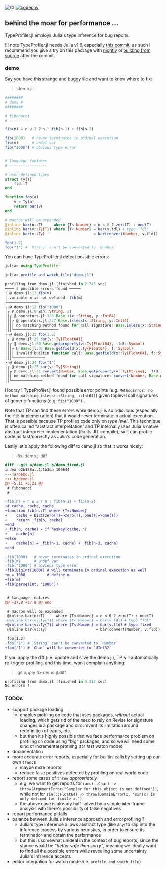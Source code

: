 ![CI](https://github.com/aviatesk/TypeProfiler.jl/workflows/CI/badge.svg)
[![codecov](https://codecov.io/gh/aviatesk/TypeProfiler.jl/branch/master/graph/badge.svg)](https://codecov.io/gh/aviatesk/TypeProfiler.jl)

## behind the moar for performance ...

TypeProfiler.jl employs Julia's type inference for bug reports.

!!! note
    TypeProfiler.jl needs Julia v1.6, especially [this commit](https://github.com/JuliaLang/julia/commit/d5cf73ffffbab40ae06cc1ec99cac9d8e3d2b6a2);
    as such I recommend you give a try on this package with [nightly](https://julialang.org/downloads/nightlies/)
    or [building from source](https://github.com/JuliaLang/julia) after the commit.


### demo

Say you have this strange and buggy file and want to know where to fix:

> demo.jl

```julia
########
# demo #
########

# fibonacci
# ---------

fib(n) = n ≤ 2 ? n : fib(n-1) + fib(n-2)

fib(1000)   # never terminates in ordinal execution
fib(m)      # undef var
fib("1000") # obvious type error


# language features
# -----------------

# user-defined types
struct Ty{T}
    fld::T
end

function foo(a)
    v = Ty(a)
    return bar(v)
end

# macros will be expanded
@inline bar(n::T)     where {T<:Number} = n < 0 ? zero(T) : one(T)
@inline bar(v::Ty{T}) where {T<:Number} = bar(v.fdl) # typo "fdl"
@inline bar(v::Ty)                      = bar(convert(Number, v.fld))

foo(1.2)
foo("1") # `String` can't be converted to `Number`
```

You can have TypeProfiler.jl detect possible errors:

```julia
julia> using TypeProfiler

julia> profile_and_watch_file("demo.jl")

profiling from demo.jl (finished in 2.745 sec)
════ 4 possible errors found ═════
┌ @ demo.jl:11 fib(m)
│ variable m is not defined: fib(m)
└──────────────
┌ @ demo.jl:12 fib("1000")
│┌ @ demo.jl:8 ≤(n::String, 2)
││┌ @ operators.jl:326 Base.<(x::String, y::Int64)
│││┌ @ operators.jl:277 Base.isless(x::String, y::Int64)
││││ no matching method found for call signature: Base.isless(x::String, y::Int64)
│││└────────────────────
┌ @ demo.jl:33 foo(1.2)
│┌ @ demo.jl:25 bar(v::Ty{Float64})
││┌ @ demo.jl:30 Base.getproperty(v::Ty{Float64}, :fdl::Symbol)
│││┌ @ Base.jl:33 Base.getfield(x::Ty{Float64}, f::Symbol)
││││ invalid builtin function call: Base.getfield(x::Ty{Float64}, f::Symbol)
│││└──────────────
┌ @ demo.jl:34 foo("1")
│┌ @ demo.jl:25 bar(v::Ty{String})
││┌ @ demo.jl:31 convert(Number, Base.getproperty(v::Ty{String}, :fld::Symbol)::String)
│││ no matching method found for call signature: convert(Number, Base.getproperty(v::Ty{String}, :fld::Symbol)::String)
││└──────────────
```

Hooray !
TypeProfiler.jl found possible error points (e.g. `MethodError: no method matching isless(::String, ::Int64)`) given toplevel call signatures of generic functions (e.g. `fib("1000")`).

Note that TP can find these errors while demo.jl is so ridiculous (especially the `fib` implementation) that it would never terminate in actual execution.
That is possible because TP profiles code only on _type level_.
This technique is often called "abstract interpretation" and TP internally uses Julia's native abstract interpreter implementation (for its JIT compile), so it can profile code as fast/correctly as Julia's code generation.

Lastly let's apply the following diff to demo.jl so that it works nicely:

> fix-demo.jl.diff

```diff
diff --git a/demo.jl b/demo-fixed.jl
index d2b188a..1d1b3da 100644
--- a/demo.jl
+++ b/demo.jl
@@ -5,11 +5,21 @@
 # fibonacci
 # ---------

-fib(n) = n ≤ 2 ? n : fib(n-1) + fib(n-2)
+# cache, cache, cache
+function fib(n::T) where {T<:Number}
+    cache = Dict(zero(T)=>zero(T), one(T)=>one(T))
+    return _fib(n, cache)
+end
+_fib(n, cache) = if haskey(cache, n)
+    cache[n]
+else
+    cache[n] = _fib(n-1, cache) + _fib(n-2, cache)
+end

-fib(1000)   # never terminates in ordinal execution
-fib(m)      # undef var
-fib("1000") # obvious type error
+fib(BigInt(1000)) # will terminate in ordinal execution as well
+m = 1000          # define m
+fib(m)
+fib(parse(Int, "1000"))


 # language features
@@ -27,8 +37,8 @@ end

 # macros will be expanded
 @inline bar(n::T)     where {T<:Number} = n < 0 ? zero(T) : one(T)
-@inline bar(v::Ty{T}) where {T<:Number} = bar(v.fdl) # typo "fdl"
+@inline bar(v::Ty{T}) where {T<:Number} = bar(v.fld) # typo fixed
 @inline bar(v::Ty)                      = bar(convert(Number, v.fld))

 foo(1.2)
-foo("1") # `String` can't be converted to `Number`
+foo('1') # `Char` will be converted to `UInt32`
```

If you apply the diff (i.e. update and save the demo.jl), TP will automatically re-trigger profiling, and this time, won't complain anything:

> git apply fix-demo.jl.diff

```julia
profiling from demo.jl (finished in 0.317 sec)
No errors !
```


### TODOs

- support package loading
  * enables profiling on code that uses packages, _without_ actual loading, which gets rid of the need to rely on Revise for signature changes in a package and circumvent its limitation around redefinition of types, etc.
  * but then it's highly possible that we face performance problem on profiling on code using "big" packages, and so we will need some kind of incremental profiling (for fast watch mode)
- documentation
- more accurate error reports, especially for builtin-calls by setting up our own `tfunc`s
  * maybe more reports
  * reduce false positives detected by profiling on real-world code
- report some cases of `throw` _appropriately_
  * e.g. we want to get reports for `rand(::Char) -> throw(ArgumentError("Sampler for this object is not defined"))`, while not for `sin(::Float64) -> throw(DomainError(x, "sin(x) is only defined for finite x."))`
  * the above case is already half-solved by a simple inter-frame analysis with there's possibility of false negatives
- report performance pitfalls
- balance between Julia's inference approach and error profiling ?
  - Julia's type inference allows abstract type (like `Any`) to slip into the inference process by various heuristics, in order to ensure its termination and obtain the performance
  - but this is somewhat unideal in the context of bug reports, since the stance would be _"better safe than sorry"_, meaning we ideally want to find all the possible errors while revealing some uncertainty Julia's inference accepts
- editor integration for watch mode (i.e. `profile_and_watch_file`)

